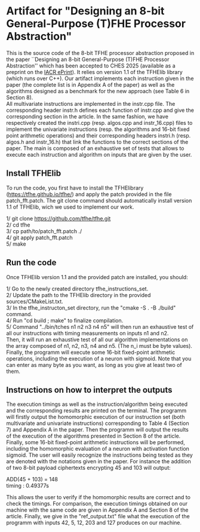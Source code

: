 # Artifact for "Designing an 8-bit General-Purpose (T)FHE Processor Abstraction"

This is the source code of the 8-bit TFHE processor abstraction proposed in the paper ``Designing an 8-bit General-Purpose (T)FHE Processor Abstraction'' which has been accepted to CHES 2025 (available as a preprint on the [IACR ePrint](https://eprint.iacr.org/2024/1201)). 
It relies on version 1.1 of the TFHElib library (which runs over C++). Our artifact implements each instruction given in the paper (the complete list is in Appendix A of the paper) as well as the algorithms designed as a benchmark for the new approach (see Table 6 in Section 8).   
All multivariate instructions are implemented in the instr.cpp file. The corresponding header instr.h defines each function of instr.cpp and give the corresponding section in the article. 
In the same fashion, we have respectively created the instri.cpp (resp. algos.cpp and instr_16.cpp) files to implement the univariate instructions (resp. the algorithms and 16-bit fixed point arithmetic operations) and their corresponding headers instri.h (resp. algos.h and instr_16.h) that link the functions to the correct sections of the paper.
The main is composed of an exhaustive set of tests that allows to execute each instruction and algorithm on inputs that are given by the user.

## Install TFHElib

To run the code, you first have to install the TFHElibrary (https://tfhe.github.io/tfhe/) and apply the patch provided in the file patch_fft.patch. The git clone command should automatically install version 1.1 of TFHElib, wich we used to implement our work.

1/ git clone https://github.com/tfhe/tfhe.git   
2/ cd tfhe   
3/ cp path/to/patch_fft.patch ./    
4/ git apply patch_fft.patch    
5/ make   


## Run the code

Once TFHElib version 1.1 and the provided patch are installed, you should:

1/ Go to the newly created directory tfhe_instructions_set.    
2/ Update the path to the TFHElib directory in the provided sources/CMakeList.txt.     
3/ In the tfhe_instructon_set directory, run the "cmake -S . -B ./build" command.      
4/ Run "cd build ; make" to finalize compilation.    
5/ Command "../bin/tches n1 n2 n3 n4 n5" will then run an exhaustive test of all our instructions with timing measurements on inputs n1 and n2.     
Then, it will run an exhaustive test of all our algorithm implementations on the array composed of n1, n2, n3, n4 and n5. (The n_i must be byte values).
Finally, the programm will execute some 16-bit fixed-point arithmetic operations, including the execution of a neuron with sigmoid.
Note that you can enter as many byte as you want, as long as you give at least two of them.

## Instructions on how to interpret the outputs

The execution timings as well as the instruction/algorithm being executed and the corresponding results are printed on the terminal. The programm will firstly output the homomorphic execution of our instruction set (both multivariate and univariate instructions) corresponding to Table 4 (Section 7) and Appendix A in the paper. 
Then the programm will output the results of the execution of the algorithms presented in Section 8 of the article. Finally, some 16-bit fixed-point arithmetic instructions will be performed, including the homomorphic evaluation of a neuron with activation function sigmoid.
The user will easily recognize the instructions being tested as they are denoted with the notations given in the paper. For instance the addition of two 8-bit payload ciphertexts encrypting 45 and 103 will output:

  ADD(45 + 103) = 148    
  timing : 0.49377s

This allows the user to verify if the homomorphic results are correct and to check the timings. 
For comparison, the execution timings obtained on our machine with the same code are given in Appendix A and Section 8 of the article. Finally, we give in the "ref_output.txt" file what the execution of the programm with inputs 42, 5, 12, 203 and 127 produces on our machine.

